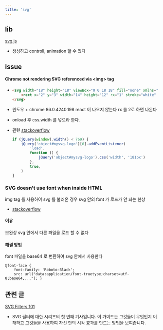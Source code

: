 ```yaml
---
title: 'svg'
---
```


## lib

[svg.js](https://github.com/svgdotjs/svg.js)

-   생성하고 controll, animation 할 수 있다

## issue

#### Chrome not rendering SVG referenced via \<img\> tag

-   ```html
    <svg width="18" height="18" viewBox="0 0 18 18" fill="none" xmlns="http://www.w3.org/2000/svg">
        <rect x="2" y="3" width="14" height="12" rx="1" stroke="white" stroke-width="2" />
    </svg>
    ```

-   윈도우 + chrome 86.0.4240.198 react 이 나오지 않는다 rx 를 2로 하면 나온다
-   onload 후 css.width 를 넣으라 한다.
-   관련 [stackoverflow](https://stackoverflow.com/questions/10737166/chrome-not-rendering-svg-referenced-via-img-tag)

    ```javascript
    if (jQuery(window).width() < 769) {
        jQuery('object#mysvg-logo')[0].addEventListener(
            'load',
            function () {
                jQuery('object#mysvg-logo').css('width', '181px')
            },
            true,
        )
    }
    ```

### SVG doesn't use font when inside HTML

img tag 를 사용하여 svg 를 불러온 경우 svg 안의 font 가 로드가 안 되는 현상

-   [stackoverflow](https://stackoverflow.com/questions/30466610/svg-doesnt-use-font-when-inside-html)

#### 이유

보완상 svg 안에서 다른 파일을 로드 할 수 없다

#### 해결 방법

font 파일을 base64 로 변환하여 svg 안에서 사용한다

```
@font-face {
    font-family: 'Roboto-Black';
    src: url("data:application/font-truetype;charset=utf-8;base64,..."); }
```

## 관련 글

[SVG Filters 101](https://tympanus.net/codrops/2019/01/15/svg-filters-101/)

-   SVG 필터에 대한 시리즈의 첫 번째 기사입니다. 이 가이드는 그것들이 무엇인지 이해하고 그것들을 사용하여 자신 만의 시각 효과를 만드는 방법을 보여줍니다.
